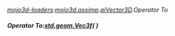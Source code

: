 _[mojo3d-loaders](../../modules/mojo3d-loaders/mojo3d-loaders-module.md):[mojo3d.assimp](../../modules/mojo3d/mojo3d-assimp.md).[aiVector3D](../../modules/mojo3d/mojo3d-assimp-aivector3d_ext.md).Operator To_
##### Operator To:[std.geom.Vec3f](../../modules/std/std-geom-vec3f.md)(  )
